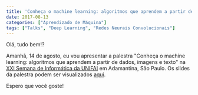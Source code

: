```yaml
---
title: 'Conheça o machine learning: algoritmos que aprendem a partir de dados, imagens e texto'
date: 2017-08-13
categories: ["Aprendizado de Máquina"]
tags: ["Talks", "Deep Learning", "Redes Neurais Convolucionais"]
---
```


Olá, tudo bem!?

Amanhã, 14 de agosto, eu vou apresentar a palestra "Conheça o machine learning: algoritmos que aprendem a partir de dados, imagens e texto" na [XXI Semana de Informática da UNIFAI](http://www.fai.com.br/portal/semanainfo/index.php ) em Adamantina, São Paulo. Os slides da palestra podem ser visualizados [aqui](https://github.com/ejulio/talks/blob/master/conheca_o_machine_learning/conheca_o_machine_learning.pdf).

Espero que você goste!
